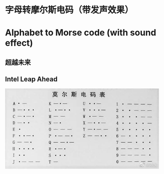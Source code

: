 # 字母转摩尔斯电码（带发声效果）
# Alphabet to Morse code (with sound effect)
## 超越未来
## Intel Leap Ahead
![image](./morse.webp)